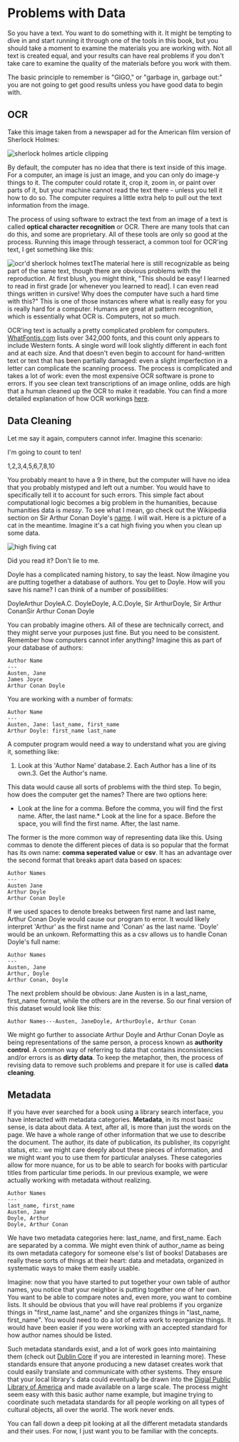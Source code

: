 # Problems with Data

So you have a text. You want to do something with it. It might be tempting to dive in and start running it through one of the tools in this book, but you should take a moment to examine the materials you are working with. Not all text is created equal, and your results can have real problems if you don't take care to examine the quality of the materials before you work with them.

The basic principle to remember is "GIGO," or "garbage in, garbage out:" you are not going to get good results unless you have good data to begin with.

## OCR

Take this image taken from a newspaper ad for the American film version of Sherlock Holmes:

![sherlock holmes article clipping](/assets/data-cleaning/holmes.jpg)

By default, the computer has no idea that there is text inside of this image. For a computer, an image is just an image, and you can only do image-y things to it. The computer could rotate it, crop it, zoom in, or paint over parts of it, but your machine cannot read the text there - unless you tell it how to do so. The computer requires a little extra help to pull out the text information from the image.

The process of using software to extract the text from an image of a text is called **optical character recognition** or OCR. There are many tools that can do this, and some are proprietary. All of these tools are only so good at the process. Running this image through tesseract, a common tool for OCR'ing text, I get something like this:

![ocr'd sherlock holmes text](/assets/data-cleaning/holmes-ocr-text.jpg)The material here is still recognizable as being part of the same text, though there are obvious problems with the reproduction. At first blush, you might think, "This should be easy! I learned to read in first grade \[or whenever you learned to read\]. I can even read things written in cursive! Why does the computer have such a hard time with this?" This is one of those instances where what is really easy for you is really hard for a computer. Humans are great at pattern recognition, which is essentially what OCR is. Computers, not so much.

OCR'ing text is actually a pretty complicated problem for computers. [WhatFontis.com](https://www.whatfontis.com) lists over 342,000 fonts, and this count only appears to include Western fonts. A single word will look slightly different in each font and at each size. And that doesn't even begin to account for hand-written text or text that has been partially damaged: even a slight imperfection in a letter can complicate the scanning process. The process is complicated and takes a lot of work: even the most expensive OCR software is prone to errors. If you see clean text transcriptions of an image online, odds are high that a human cleaned up the OCR to make it readable. You can find a more detailed explanation of how OCR workings [here](http://www.explainthatstuff.com/how-ocr-works.html).

## Data Cleaning

Let me say it again, computers cannot infer. Imagine this scenario:

I'm going to count to ten!

1,2,3,4,5,6,7,8,10

You probably meant to have a 9 in there, but the computer will have no idea that you probably mistyped and left out a number. You would have to specifically tell it to account for such errors. This simple fact about computational logic becomes a big problem in the humanities, because humanities data is _messy_. To see what I mean, go check out the Wikipedia section on Sir Arthur Conan Doyle's [name](https://en.wikipedia.org/wiki/Arthur_Conan_Doyle#Name). I will wait. Here is a picture of a cat in the meantime. Imagine it's a cat high fiving you when you clean up some data.

![high fiving cat](/assets/data-cleaning/data-cat-high-five.jpg)

Did you read it? Don't lie to me.

Doyle has a complicated naming history, to say the least. Now iImagine you are putting together a database of authors. You get to Doyle. How will you save his name? I can think of a number of possibilities:

DoyleArthur DoyleA.C. DoyleDoyle, A.C.Doyle, Sir ArthurDoyle, Sir Arthur ConanSir Arthur Conan Doyle

You can probably imagine others. All of these are technically correct, and they might serve your purposes just fine. But you need to be consistent. Remember how computers cannot infer anything? Imagine this as part of your database of authors:

```
Author Name
---
Austen, Jane
James Joyce
Arthur Conan Doyle
```

You are working with a number of formats:

```
Author Name
---
Austen, Jane: last_name, first_name
Arthur Doyle: first_name last_name
```

A computer program would need a way to understand what you are giving it, something like:

1. Look at this 'Author Name' database.2. Each Author has a line of its own.3. Get the Author's name.

This data would cause all sorts of problems with the third step. To begin, how does the computer get the names? There are two options here:

* Look at the line for a comma. Before the comma, you will find the first name. After, the last name.* Look at the line for a space. Before the space, you will find the first name. After, the last name.

The former is the more common way of representing data like this. Using commas to denote the different pieces of data is so popular that the format has its own name: **comma seperated value** or **csv**. It has an advantage over the second format that breaks apart data based on spaces:

```
Author Names
---
Austen Jane
Arthur Doyle
Arthur Conan Doyle
```

If we used spaces to denote breaks between first name and last name, Arthur Conan Doyle would cause our program to error. It would likely interpret 'Arthur' as the first name and 'Conan' as the last name. 'Doyle' would be an unkown. Reformatting this as a csv allows us to handle Conan Doyle's full name:

```
Author Names
---
Austen, Jane
Arthur, Doyle
Arthur Conan, Doyle
```

The next problem should be obvious: Jane Austen is in a last\_name, first\_name format, while the others are in the reverse. So our final version of this dataset would look like this:

```Author Names---Austen, JaneDoyle, ArthurDoyle, Arthur Conan```

We might go further to associate Arthur Doyle and Arthur Conan Doyle as being representations of the same person, a process known as **authority control**. A common way of referring to data that contains inconsistencies and\/or errors is as **dirty data**. To keep the metaphor, then, the process of revising data to remove such problems and prepare it for use is called **data cleaning**.

## Metadata

If you have ever searched for a book using a library search interface, you have interacted with metadata categories. **Metadata**, in its most basic sense, is data about data. A text, after all, is more than just the words on the page. We have a whole range of other information that we use to describe the document. The author, its date of publication, its publisher, its copyright status, etc.: we might care deeply about these pieces of information, and we might want you to use them for particular analyses. These categories allow for more nuance, for us to be able to search for books with particular titles from particular time periods. In our previous example, we were actually working with metadata without realizing.

```
Author Names
---
last_name, first_name
Austen, Jane
Doyle, Arthur
Doyle, Arthur Conan
```

We have two metadata categories here: last\_name, and first\_name. Each are separated by a comma. We might even think of author\_name as being its own metadata category for someone else's list of books! Databases are really these sorts of things at their heart: data and metadata, organized in systematic ways to make them easily usable.

Imagine: now that you have started to put together your own table of author names, you notice that your neighbor is putting together one of her own. You want to be able to compare notes and, even more, you want to combine lists. It should be obvious that you will have real problems if you organize things in "first\_name last\_name" and she organizes things in "last\_name, first\_name". You would need to do a lot of extra work to reorganize things. It would have been easier if you were working with an accepted standard for how author names should be listed.

Such metadata standards exist, and a lot of work goes into maintaining them \(check out [Dublin Core](dublincore.org/specifications) if you are interested in learning more\). These standards ensure that anyone producing a new dataset creates work that could easily translate and communicate with other systems. They ensure that your local library's data could eventually be drawn into the [Digial Public Library of America](https://dp.la) and made available on a large scale. The process might seem easy with this basic author name example, but imagine trying to coordinate such metadata standards for all people working on all types of cultural objects, all over the world. The work never ends.

You can fall down a deep pit looking at all the different metadata standards and their uses. For now, I just want you to be familiar with the concepts.
